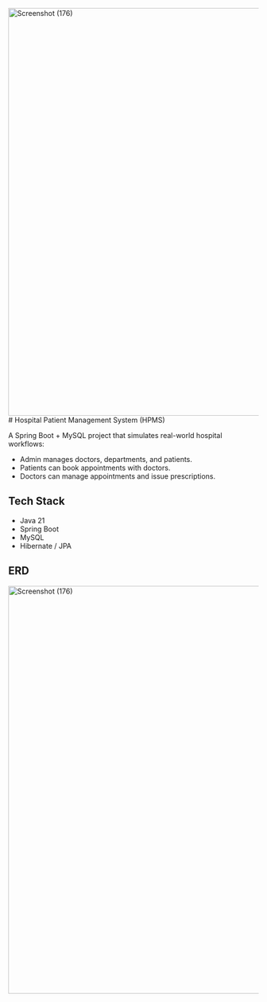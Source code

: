 <img width="1126" height="819" alt="Screenshot (176)" src="https://github.com/user-attachments/assets/fedcb601-43ac-4b37-94ad-e897ab638359" /># Hospital Patient Management System (HPMS)

A Spring Boot + MySQL project that simulates real-world hospital workflows:
- Admin manages doctors, departments, and patients.
- Patients can book appointments with doctors.
- Doctors can manage appointments and issue prescriptions.

## Tech Stack
- Java 21
- Spring Boot
- MySQL
- Hibernate / JPA

## ERD
<img width="1126" height="819" alt="Screenshot (176)" src="https://github.com/user-attachments/assets/5d87d50d-e983-4930-a7d5-448b7596e373" />
